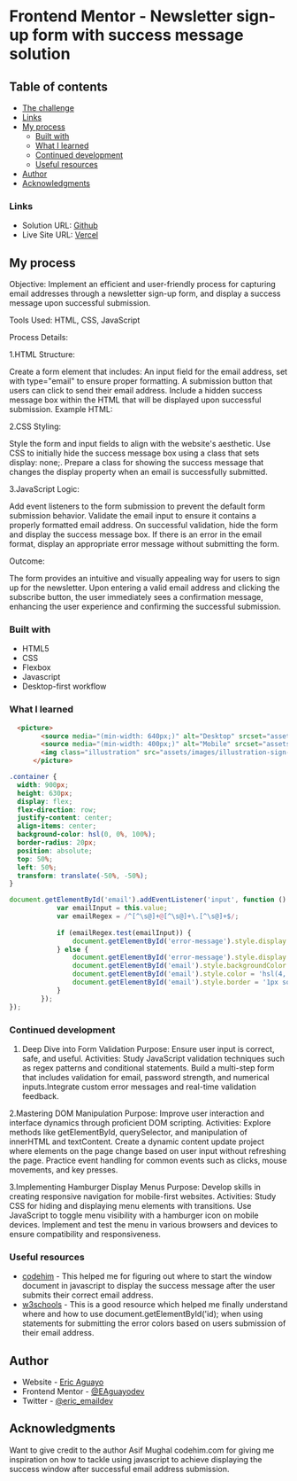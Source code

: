 # Frontend Mentor - Newsletter sign-up form with success message solution

## Table of contents
  - [The challenge](#the-challenge)
  - [Links](#links)
- [My process](#my-process)
  - [Built with](#built-with)
  - [What I learned](#what-i-learned)
  - [Continued development](#continued-development)
  - [Useful resources](#useful-resources)
- [Author](#author)
- [Acknowledgments](#acknowledgments)


### Links

- Solution URL: [Github](hhttps://github.com/EAguayodev?tab=repositories)
- Live Site URL: [Vercel](https://frontendmentor-newsletter-sign-up-with-success-message.vercel.app/)

## My process
Objective: Implement an efficient and user-friendly process for capturing email addresses through a newsletter sign-up form, and display a success message upon successful submission.

Tools Used: HTML, CSS, JavaScript

Process Details:

1.HTML Structure:

Create a form element that includes:
An input field for the email address, set with type="email" to ensure proper formatting.
A submission button that users can click to send their email address.
Include a hidden success message box within the HTML that will be displayed upon successful submission.
Example HTML:


2.CSS Styling:

Style the form and input fields to align with the website's aesthetic.
Use CSS to initially hide the success message box using a class that sets display: none;.
Prepare a class for showing the success message that changes the display property when an email is successfully submitted.

3.JavaScript Logic:

Add event listeners to the form submission to prevent the default form submission behavior.
Validate the email input to ensure it contains a properly formatted email address.
On successful validation, hide the form and display the success message box.
If there is an error in the email format, display an appropriate error message without submitting the form.

Outcome:

The form provides an intuitive and visually appealing way for users to sign up for the newsletter.
Upon entering a valid email address and clicking the subscribe button, the user immediately sees a confirmation message, enhancing the user experience and confirming the successful submission.

### Built with

- HTML5
- CSS
- Flexbox
- Javascript
- Desktop-first workflow

### What I learned



```html
  <picture>
        <source media="(min-width: 640px;)" alt="Desktop" srcset="assets/images/illustration-sign-up-desktop.svg">
        <source media="(min-width: 400px;)" alt="Mobile" srcset="assets/images/illustration-sign-up-mobile.svg">
        <img class="illustration" src="assets/images/illustration-sign-up-desktop.svg">
      </picture>
```
```css
.container {
  width: 900px;
  height: 630px;
  display: flex;
  flex-direction: row;
  justify-content: center;
  align-items: center;
  background-color: hsl(0, 0%, 100%);
  border-radius: 20px;
  position: absolute;
  top: 50%;
  left: 50%;
  transform: translate(-50%, -50%);
}
```
```js
document.getElementById('email').addEventListener('input', function () {
            var emailInput = this.value;
            var emailRegex = /^[^\s@]+@[^\s@]+\.[^\s@]+$/;
            
            if (emailRegex.test(emailInput)) {
                document.getElementById('error-message').style.display = 'none';
            } else {
                document.getElementById('error-message').style.display = 'block';
                document.getElementById('email').style.backgroundColor = 'hsl(0, 100%, 96%)';
                document.getElementById('email').style.color = 'hsl(4, 100%, 67%)';
                document.getElementById('email').style.border = '1px solid hsl(4, 100%, 67%)';
            }
        });
});
```

### Continued development

1. Deep Dive into Form Validation
Purpose: Ensure user input is correct, safe, and useful.
Activities: Study JavaScript validation techniques such as regex patterns and conditional statements.
Build a multi-step form that includes validation for email, password strength, and numerical inputs.Integrate custom error messages and real-time validation feedback. 

2.Mastering DOM Manipulation
Purpose: Improve user interaction and interface dynamics through proficient DOM scripting.
Activities:
Explore methods like getElementById, querySelector, and manipulation of innerHTML and textContent.
Create a dynamic content update project where elements on the page change based on user input without refreshing the page.
Practice event handling for common events such as clicks, mouse movements, and key presses.

3.Implementing Hamburger Display Menus
Purpose: Develop skills in creating responsive navigation for mobile-first websites.
Activities:
Study CSS for hiding and displaying menu elements with transitions.
Use JavaScript to toggle menu visibility with a hamburger icon on mobile devices.
Implement and test the menu in various browsers and devices to ensure compatibility and responsiveness.

### Useful resources

- [codehim](https://www.codehim.com/forms/newsletter-sign-up-form-with-success-message/) - This helped me for figuring out where to start the window document in javascript to display the success message after the user submits their correct email address.
- [w3schools](https://www.w3schools.com/js/js_htmldom_css.asp) - This is a good resource which helped me finally understand where and how to use document.getElementById('id); when using statements for submitting the error colors based on users submission of their email address.


## Author

- Website - [Eric Aguayo](https://www.ericaguayo.com)
- Frontend Mentor - [@EAguayodev](https://www.frontendmentor.io/profile/EAguayodev)
- Twitter - [@eric_emaildev](https://www.twitter.com/eric_emaildev)

## Acknowledgments

Want to give credit to the author Asif Mughal codehim.com for giving me inspiration on how to tackle using javascript to achieve displaying the success window after successful email address submission.
